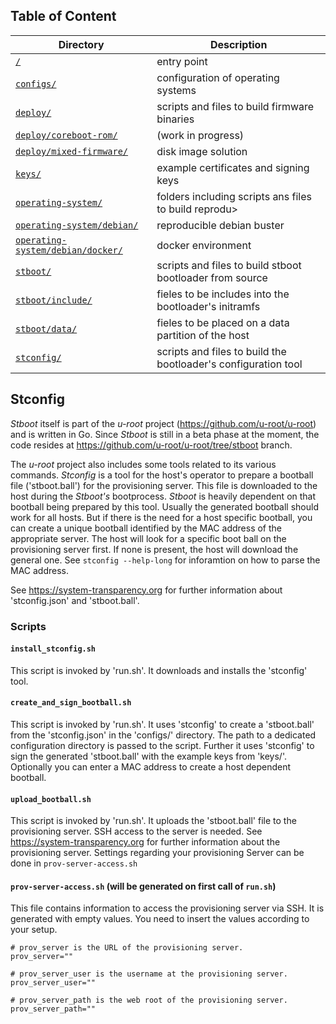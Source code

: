 ## Table of Content

| Directory                                                                                              | Description                                                    |
| ------------------------------------------------------------------------------------------------------ | -------------------------------------------------------------- |
| [`/`](../#scripts)                                                                                     | entry point                                                    |
| [`configs/`](../configs/#configs)                                                                      | configuration of operating systems                             |
| [`deploy/`](../deploy/#deploy)                                                                         | scripts and files to build firmware binaries                   |
| [`deploy/coreboot-rom/`](../deploy/coreboot-rom/#deploy-coreboot-rom)                                  | (work in progress)                                             |
| [`deploy/mixed-firmware/`](../deploy/mixed-firmware/#deploy-mixed-firmware)                            | disk image solution                                            |
| [`keys/`](../keys/#keys)                                                                               | example certificates and signing keys                          |
| [`operating-system/`](../operating-system/#operating-system)                                           | folders including scripts ans files to build reprodu>          |
| [`operating-system/debian/`](../operating-system/debian/#operating-system-debian)                      | reproducible debian buster                                     |
| [`operating-system/debian/docker/`](../operating-system/debian/docker/#operating-system-debian-docker) | docker environment                                             |
| [`stboot/`](../stboot/#stboot)                                                                         | scripts and files to build stboot bootloader from source       |
| [`stboot/include/`](../stboot/include/#stboot-include)                                                 | fieles to be includes into the bootloader's initramfs          |
| [`stboot/data/`](../stboot/data/#stboot-data)                                                          | fieles to be placed on a data partition of the host            |
| [`stconfig/`](#stconfig)                                                                               | scripts and files to build the bootloader's configuration tool |

## Stconfig

_Stboot_ itself is part of the _u-root_ project (https://github.com/u-root/u-root) and is written in Go. Since _Stboot_ is still in a beta phase at the moment, the code resides at https://github.com/u-root/u-root/tree/stboot branch.

The _u-root_ project also includes some tools related to its various commands. _Stconfig_ is a tool for the host's operator to prepare a bootball file ('stboot.ball') for the provisioning server. This file is downloaded to the host during the _Stboot's_ bootprocess. _Stboot_ is heavily dependent on that bootball being prepared by this tool.
Usually the generated bootball should work for all hosts. But if there is the need for a host specific bootball, you can create a unique bootball identified by the MAC address of the appropriate server. The host will look for a specific boot ball on the provisioning server first. If none is present, the host will download the general one. See `stconfig --help-long` for inforamtion on how to parse the MAC address.

See https://system-transparency.org for further information about 'stconfig.json' and 'stboot.ball'.

### Scripts

#### `install_stconfig.sh`

This script is invoked by 'run.sh'. It downloads and installs the 'stconfig' tool.

#### `create_and_sign_bootball.sh`

This script is invoked by 'run.sh'. It uses 'stconfig' to create a 'stboot.ball' from the 'stconfig.json' in the 'configs/' directory. The path to a dedicated configuration directory is passed to the script. Further it uses 'stconfig' to sign the generated 'stboot.ball' with the example keys from 'keys/'. Optionally you can enter a MAC address to create a host dependent bootball.

#### `upload_bootball.sh`

This script is invoked by 'run.sh'. It uploads the 'stboot.ball' file to the provisioning server. SSH access to the server is needed. See https://system-transparency.org for further information about the provisioning server. Settings regarding your provisioning Server can be done in `prov-server-access.sh`

#### `prov-server-access.sh` (will be generated on first call of `run.sh`)
This file contains information to access the provisioning server via SSH. It is generated with empty values. You need to insert the values according to your setup.

```
# prov_server is the URL of the provisioning server.
prov_server=""

# prov_server_user is the username at the provisioning server.
prov_server_user=""

# prov_server_path is the web root of the provisioning server.
prov_server_path=""
```


